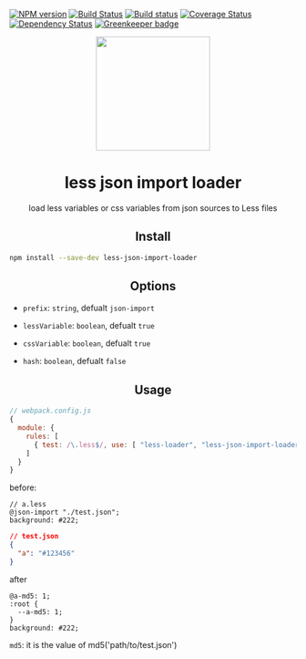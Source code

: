
[![NPM version](https://img.shields.io/npm/v/less-json-import-loader.svg?style=flat)](https://npmjs.org/package/less-json-import-loader) [![Build Status](https://travis-ci.org/pigcan/less-json-import-loader.svg?branch=master)](https://travis-ci.org/pigcan/less-json-import-loader) [![Build status](https://ci.appveyor.com/api/projects/status/sk8hs3985idxm721/branch/master?svg=true)](https://ci.appveyor.com/project/pigcan/less-json-import-loader/branch/master) [![Coverage Status](https://coveralls.io/repos/github/pigcan/less-json-import-loader/badge.svg?branch=master)](https://coveralls.io/github/pigcan/less-json-import-loader?branch=master) [![Dependency Status](https://david-dm.org/pigcan/less-json-import-loader.svg)](https://david-dm.org/pigcan/less-json-import-loader) [![Greenkeeper badge](https://badges.greenkeeper.io/pigcan/less-json-import-loader.svg)](https://greenkeeper.io/)


<div align="center">
  <a href="https://github.com/webpack/webpack">
    <img width="200" height="200"
      src="https://webpack.js.org/assets/icon-square-big.svg">
  </a>
  <h1>less json import loader</h1>
  <p>load less variables or css variables from json sources to Less files</p>
</div>


<h2 align="center">Install</h2>

```bash
npm install --save-dev less-json-import-loader
```

<h2 align="center">Options</h2>

- `prefix`: `string`, defualt `json-import`

- `lessVariable`: `boolean`, defualt `true`

- `cssVariable`: `boolean`, defualt `true`

- `hash`: `boolean`, defualt `false`

<h2 align="center">Usage</h2>

```js
// webpack.config.js
{
  module: {
    rules: [
      { test: /\.less$/, use: [ "less-loader", "less-json-import-loader" ] }
    ]
  }
}
```

before:

```less
// a.less
@json-import "./test.json";
background: #222;
```

```json
// test.json
{
  "a": "#123456"
}
```

after

```less
@a-md5: 1;
:root {
  --a-md5: 1;
}
background: #222;
```

`md5`: it is the value of md5('path/to/test.json')
